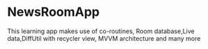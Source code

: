 # NewsRoomApp

This learning app makes use of co-routines, Room database,Live data,DiffUtil with recycler view, MVVM architecture and many more
